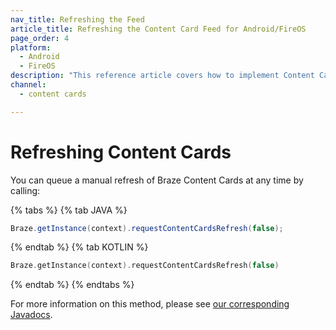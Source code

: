 ```yaml
---
nav_title: Refreshing the Feed
article_title: Refreshing the Content Card Feed for Android/FireOS
page_order: 4
platform: 
  - Android
  - FireOS
description: "This reference article covers how to implement Content Card refreshing in your Android application."
channel:
  - content cards

---
```


# Refreshing Content Cards

You can queue a manual refresh of Braze Content Cards at any time by calling:

{% tabs %}
{% tab JAVA %}

```java
Braze.getInstance(context).requestContentCardsRefresh(false);
```

{% endtab %}
{% tab KOTLIN %}

```kotlin
Braze.getInstance(context).requestContentCardsRefresh(false)
```

{% endtab %}
{% endtabs %}

For more information on this method, please see [our corresponding Javadocs][1].

[1]: https://appboy.github.io/appboy-android-sdk/kdoc/braze-android-sdk/com.appboy/-appboy/request-content-cards-refresh.html
